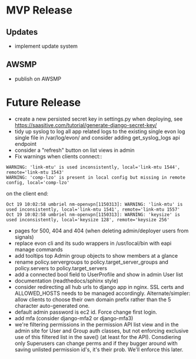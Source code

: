 # MVP Release

## Updates

* implement update system

## AWSMP

* publish on AWSMP

# Future Release

* create a new persisted secret key in settings.py when deploying, see https://saasitive.com/tutorial/generate-django-secret-key/
* tidy up syslog to log all app related logs to the existing single evon log single file in /var/log/evon/ and consider adding get_syslog_logs api endpoint
* consider a "refresh" button on list views in admin
* Fix warnings when clients connect::
``````
WARNING: 'link-mtu' is used inconsistently, local='link-mtu 1544', remote='link-mtu 1543'
WARNING: 'comp-lzo' is present in local config but missing in remote config, local='comp-lzo'
``````
on the client end:
```
Oct 19 10:02:58 umbriel nm-openvpn[1150313]: WARNING: 'link-mtu' is used inconsistently, local='link-mtu 1541', remote='link-mtu 1557'
Oct 19 10:02:58 umbriel nm-openvpn[1150313]: WARNING: 'keysize' is used inconsistently, local='keysize 128', remote='keysize 256'
```
* pages for 500, 404 and 404 (when deleting admin/deployer users from signals)
* replace evon cli and its sudo wrappers in /usr/local/bin with eapi manage commands
* add tooltips top Admin group objects to show members at a glance
* rename policy.servergroups to policy.target_server_groups and policy.servers to policy.target_servers
* add a connected bool field to UserProfile and show in admin User list
* documentation (readthedocs/sphinx style)
* consider redirecting all hub urls to django app in nginx. SSL certs and ALLOWED_HOSTS needs to be managed accordingly. Alternate/simpler: allow clients to choose their own domain prefix rather than the 5 character auto-generated one.
* default admin password is ec2 id. Force change first login.
* add mfa (consider django-mfa2 or django-mfa3)
* we're filtering permissions in the permission API list view and in the admin site for User and Group auth classes, but not enforcing exclusive use of this filtered list in the save() (at least for the API). Consdiering only Superusers can change perms and if they bugger around with saving unlisted permission id's, it's their prob. We'll enforce this later.
